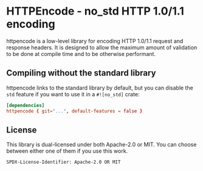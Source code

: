 # HTTPEncode - no_std HTTP 1.0/1.1 encoding

httpencode is a low-level library for encoding HTTP 1.0/1.1 request
and response headers. It is designed to allow the maximum amount of
validation to be done at compile time and to be otherwise performant.

## Compiling without the standard library

httpencode links to the standard library by default, but you can disable
the `std` feature if you want to use it in a `#![no_std]` crate:

```toml
[dependencies]
httpencode { git="...", default-features = false }
```

## License
This library is dual-licensed under both Apache-2.0 or MIT. You can
choose between either one of them if you use this work.

```
SPDX-License-Identifier: Apache-2.0 OR MIT
```